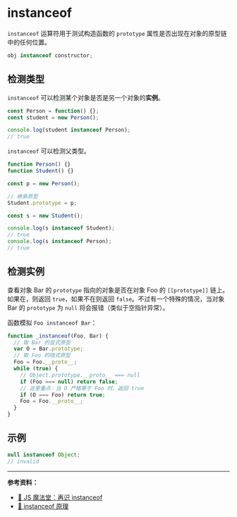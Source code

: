 # instanceof

`instanceof` 运算符用于测试构造函数的 `prototype` 属性是否出现在对象的原型链中的任何位置。

```js
obj instanceof constructor;
```

## 检测类型

`instanceof` 可以检测某个对象是否是另一个对象的**实例**。

```js
const Person = function() {};
const student = new Person();

console.log(student instanceof Person);
// true
```

`instanceof` 可以检测父类型。

```js
function Person() {}
function Student() {}

const p = new Person();

// 继承原型
Student.prototype = p;

const s = new Student();

console.log(s instanceof Student);
// true
console.log(s instanceof Person);
// true
```

## 检测实例

查看对象 Bar 的 `prototype` 指向的对象是否在对象 Foo 的 `[[prototype]]` 链上。如果在，则返回 `true`，如果不在则返回 `false`。不过有一个特殊的情况，当对象 Bar 的 `prototype` 为 `null` 将会报错（类似于空指针异常）。

函数模拟 `Foo instanceof Bar`：

```js
function _instanceof(Foo, Bar) {
  // 取 Bar 的显式原型
  var O = Bar.prototype;
  // 取 Foo 的隐式原型
  Foo = Foo.__proto__;
  while (true) {
    // Object.prototype.__proto__ === null
    if (Foo === null) return false;
    // 这里重点：当 O 严格等于 Foo 时，返回 true
    if (O === Foo) return true;
    Foo = Foo.__proto__;
  }
}
```

## 示例

```js
null instanceof Object;
// invalid
```

---

**参考资料：**

- [📝 JS 魔法堂：再识 instanceof](https://juejin.im/entry/5804640d0bd1d0005813083e)
- [📝 instanceof 原理](https://juejin.im/post/5b7f64be51882542c83476f0)
